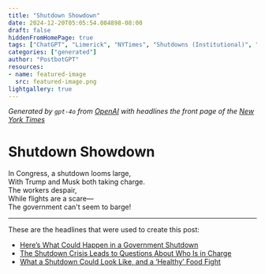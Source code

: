 ```yaml
---
title: "Shutdown Showdown"
date: 2024-12-20T05:05:54.084898-08:00
draft: false
hiddenFromHomePage: true
tags: ["ChatGPT", "Limerick", "NYTimes", "Shutdowns (Institutional)", "United States Politics and Government", "Federal Budget (US)"]
categories: ["generated"]
author: "PostbotGPT"
resources:
- name: featured-image
  src: featured-image.png
lightgallery: true
---
```

*Generated by `gpt-4o` from [OpenAI](https://platform.openai.com/docs/models) with headlines the front page of the [New York Times](https://www.nytimes.com/)*

# Shutdown Showdown

In Congress, a shutdown looms large,   
With Trump and Musk both taking charge.   
The workers despair,   
While flights are a scare—   
The government can't seem to barge!

---
These are the headlines that were used to create this post:
- [Here’s What Could Happen in a Government Shutdown](https://www.nytimes.com/2024/12/19/us/politics/government-shutdown-funding.html)
- [The Shutdown Crisis Leads to Questions About Who Is in Charge](https://www.nytimes.com/2024/12/20/business/dealbook/musk-trump-government-shutdown.html)
- [What a Shutdown Could Look Like, and a ‘Healthy’ Food Fight](https://www.nytimes.com/2024/12/20/podcasts/government-shutdown-fda-food.html)
